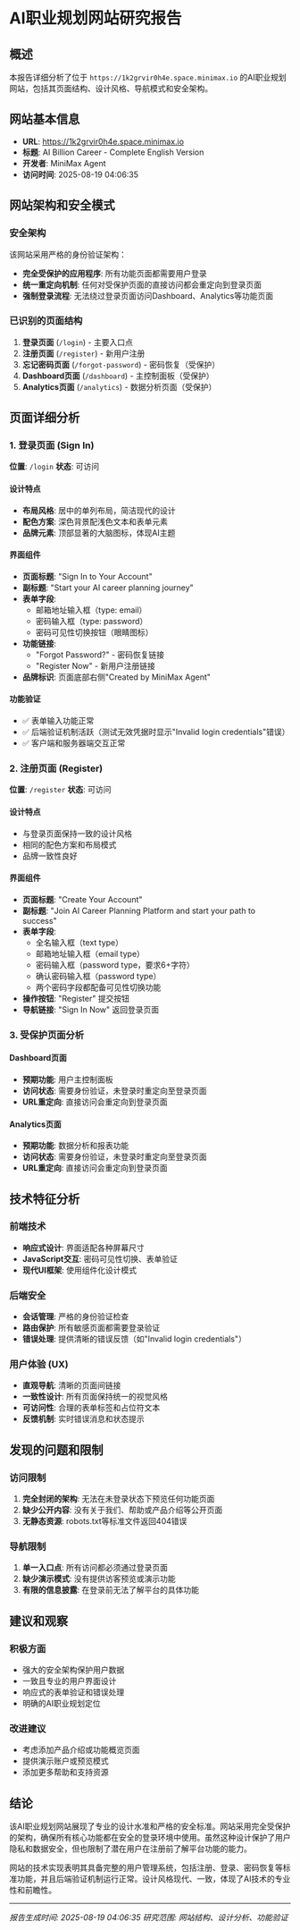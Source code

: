 # AI职业规划网站研究报告

## 概述
本报告详细分析了位于 `https://1k2grvir0h4e.space.minimax.io` 的AI职业规划网站，包括其页面结构、设计风格、导航模式和安全架构。

## 网站基本信息
- **URL**: https://1k2grvir0h4e.space.minimax.io
- **标题**: AI Billion Career - Complete English Version
- **开发者**: MiniMax Agent
- **访问时间**: 2025-08-19 04:06:35

## 网站架构和安全模式

### 安全架构
该网站采用严格的身份验证架构：
- **完全受保护的应用程序**: 所有功能页面都需要用户登录
- **统一重定向机制**: 任何对受保护页面的直接访问都会重定向到登录页面
- **强制登录流程**: 无法绕过登录页面访问Dashboard、Analytics等功能页面

### 已识别的页面结构
1. **登录页面** (`/login`) - 主要入口点
2. **注册页面** (`/register`) - 新用户注册
3. **忘记密码页面** (`/forgot-password`) - 密码恢复（受保护）
4. **Dashboard页面** (`/dashboard`) - 主控制面板（受保护）
5. **Analytics页面** (`/analytics`) - 数据分析页面（受保护）

## 页面详细分析

### 1. 登录页面 (Sign In)
**位置**: `/login`
**状态**: 可访问

#### 设计特点
- **布局风格**: 居中的单列布局，简洁现代的设计
- **配色方案**: 深色背景配浅色文本和表单元素
- **品牌元素**: 顶部显著的大脑图标，体现AI主题

#### 界面组件
- **页面标题**: "Sign In to Your Account"
- **副标题**: "Start your AI career planning journey"
- **表单字段**:
  - 邮箱地址输入框（type: email）
  - 密码输入框（type: password）
  - 密码可见性切换按钮（眼睛图标）
- **功能链接**:
  - "Forgot Password?" - 密码恢复链接
  - "Register Now" - 新用户注册链接
- **品牌标识**: 页面底部右侧"Created by MiniMax Agent"

#### 功能验证
- ✅ 表单输入功能正常
- ✅ 后端验证机制活跃（测试无效凭据时显示"Invalid login credentials"错误）
- ✅ 客户端和服务器端交互正常

### 2. 注册页面 (Register)
**位置**: `/register`
**状态**: 可访问

#### 设计特点
- 与登录页面保持一致的设计风格
- 相同的配色方案和布局模式
- 品牌一致性良好

#### 界面组件
- **页面标题**: "Create Your Account"
- **副标题**: "Join AI Career Planning Platform and start your path to success"
- **表单字段**:
  - 全名输入框（text type）
  - 邮箱地址输入框（email type）
  - 密码输入框（password type，要求6+字符）
  - 确认密码输入框（password type）
  - 两个密码字段都配备可见性切换功能
- **操作按钮**: "Register" 提交按钮
- **导航链接**: "Sign In Now" 返回登录页面

### 3. 受保护页面分析

#### Dashboard页面
- **预期功能**: 用户主控制面板
- **访问状态**: 需要身份验证，未登录时重定向至登录页面
- **URL重定向**: 直接访问会重定向到登录页面

#### Analytics页面
- **预期功能**: 数据分析和报表功能
- **访问状态**: 需要身份验证，未登录时重定向至登录页面
- **URL重定向**: 直接访问会重定向到登录页面

## 技术特征分析

### 前端技术
- **响应式设计**: 界面适配各种屏幕尺寸
- **JavaScript交互**: 密码可见性切换、表单验证
- **现代UI框架**: 使用组件化设计模式

### 后端安全
- **会话管理**: 严格的身份验证检查
- **路由保护**: 所有敏感页面都需要登录验证
- **错误处理**: 提供清晰的错误反馈（如"Invalid login credentials"）

### 用户体验 (UX)
- **直观导航**: 清晰的页面间链接
- **一致性设计**: 所有页面保持统一的视觉风格
- **可访问性**: 合理的表单标签和占位符文本
- **反馈机制**: 实时错误消息和状态提示

## 发现的问题和限制

### 访问限制
1. **完全封闭的架构**: 无法在未登录状态下预览任何功能页面
2. **缺少公开内容**: 没有关于我们、帮助或产品介绍等公开页面
3. **无静态资源**: robots.txt等标准文件返回404错误

### 导航限制
1. **单一入口点**: 所有访问都必须通过登录页面
2. **缺少演示模式**: 没有提供访客预览或演示功能
3. **有限的信息披露**: 在登录前无法了解平台的具体功能

## 建议和观察

### 积极方面
- 强大的安全架构保护用户数据
- 一致且专业的用户界面设计
- 响应式的表单验证和错误处理
- 明确的AI职业规划定位

### 改进建议
- 考虑添加产品介绍或功能概览页面
- 提供演示账户或预览模式
- 添加更多帮助和支持资源

## 结论

该AI职业规划网站展现了专业的设计水准和严格的安全标准。网站采用完全受保护的架构，确保所有核心功能都在安全的登录环境中使用。虽然这种设计保护了用户隐私和数据安全，但也限制了潜在用户在注册前了解平台功能的能力。

网站的技术实现表明其具备完整的用户管理系统，包括注册、登录、密码恢复等标准功能，并且后端验证机制运行正常。设计风格现代、一致，体现了AI技术的专业性和前瞻性。

---
*报告生成时间: 2025-08-19 04:06:35*
*研究范围: 网站结构、设计分析、功能验证*